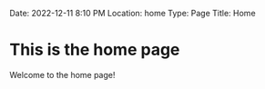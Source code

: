 Date: 2022-12-11 8:10 PM
Location: home
Type: Page
Title: Home

# This is the home page

Welcome to the home page!

